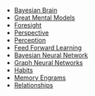 
* [Bayesian Brain](https://towardsdatascience.com/the-bayesian-brain-hypothesis-35b98847d331)
* [Great Mental Models](https://fs.blog/mental-models/)
* [Foresight](https://www.amazon.com/Invention-Tomorrow-Natural-History-Foresight/dp/154167572X/ref=nodl_?dplnkId=fc045187-b0a8-4d1e-827d-461e14c72fe8)
* [Perspective](https://en.wikipedia.org/wiki/Point_of_view_(philosophy))
* [Perception](https://en.wikipedia.org/wiki/Philosophy_of_perception#:~:text=The%20philosophy%20of%20perception%20is,of%20ontological%20or%20metaphysical%20views.)
* [Feed Forward Learning](https://github.com/mohammadpz/pytorch_forward_forward)
* [Bayesian Neural Network](https://towardsdatascience.com/from-theory-to-practice-with-bayesian-neural-network-using-python-9262b611b825)
* [Graph Neural Networks](https://towardsdatascience.com/graph-neural-networks-as-gradient-flows-4dae41fb2e8a)
* [Habits](https://jamesclear.com/atomic-habits)
* [Memory Engrams](https://www.ncbi.nlm.nih.gov/pmc/articles/PMC7577560/pdf/nihms-1636529.pdf)
* [Relationships](https://en.m.wikipedia.org/wiki/Reciprocity_(social_psychology))
